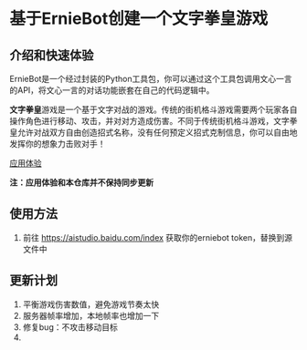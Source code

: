 # 基于ErnieBot创建一个文字拳皇游戏

## 介绍和快速体验
ErnieBot是一个经过封装的Python工具包，你可以通过这个工具包调用文心一言的API，将文心一言的对话功能嵌套在自己的代码逻辑中。

**文字拳皇**游戏是一个基于文字对战的游戏。传统的街机格斗游戏需要两个玩家各自操作角色进行移动、攻击，并对对方造成伤害。不同于传统街机格斗游戏，文字拳皇允许对战双方自由创造招式名称，没有任何预定义招式克制信息，你可以自由地发挥你的想象力击败对手！

[应用体验](https://aistudio.baidu.com/application/detail/10723)

**注：应用体验和本仓库并不保持同步更新**

## 使用方法
1. 前往 https://aistudio.baidu.com/index 获取你的erniebot token，替换到源文件中

## 更新计划
1. 平衡游戏伤害数值，避免游戏节奏太快
2. 服务器帧率增加，本地帧率也增加一下
3. 修复bug：不攻击移动目标
4. 